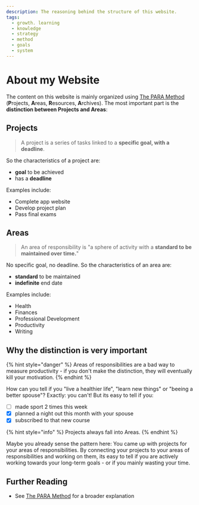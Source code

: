 ```yaml
---
description: The reasoning behind the structure of this website.
tags:
  - growth. learning
  - knowledge
  - strategy
  - method
  - goals
  - system
---
```


# About my Website

The content on this website is mainly organized using [The PARA Method](areas/knowledge-management/the-para-method.md) (**P**rojects, **A**reas, **R**esources, **A**rchives).
The most important part is the **distinction between Projects and Areas**:

## Projects

> A project is a series of tasks linked to a **specific goal, with a deadline**.

So the characteristics of a project are:

- **goal** to be achieved
- has a **deadline**

Examples include:

- Complete app website
- Develop project plan
- Pass final exams

## Areas

> An area of responsibility is "a sphere of activity with a **standard to be maintained over time.**"

No specific goal, no deadline. So the characteristics of an area are:

- **standard** to be maintained
- **indefinite** end date

Examples include:

- Health
- Finances
- Professional Development
- Productivity
- Writing

## Why the distinction is very important

{% hint style="danger" %}
Areas of responsibilities are a bad way to measure productivity - if you don't make the distinction, they will eventually kill your motivation.
{% endhint %}

How can you tell if you "live a healthier life", "learn new things" or "beeing a better spouse"? Exactly: you can't! But its easy to tell if you:

- [ ] made sport 2 times this week
- [x] planned a night out this month with your spouse
- [x] subscribed to that new course

{% hint style="info" %}
Projects always fall into Areas.
{% endhint %}

Maybe you already sense the pattern here: You came up with projects for your areas of responsibilities. By connecting your projects to your areas of responsibilities and working on them, its easy to tell if you are actively working towards your long-term goals - or if you mainly wasting your time.

## Further Reading

- See [The PARA Method](areas/knowledge-management/the-para-method.md) for a broader explanation